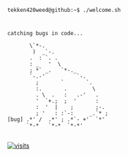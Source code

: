 ```console
tekken420weed@github:~$ ./welcome.sh
```
<h1></h1>

```console
catching bugs in code...
                              
       \`*-.                 
        )  _`-.                 
       .  : `. .                
       : _   '  \               
       ; *` _.   `*-._          
       `-.-'          `-.       
         ;       `       `.     
         :.       .        \    
         . \  .   :   .-'   .   
         '  `+.;  ;  '      :   
         :  '  |    ;       ;-. 
         ; '   : :`-:     _.`* ;
[bug] .*' /  .*' ; .*`- +'  `*' 
      `*-*   `*-*  `*-*'
```
<h2></h2>

[![visits](https://hits.seeyoufarm.com/api/count/incr/badge.svg?url=https%3A%2F%2Fgithub.com%2Ftekken420wd&count_bg=%23000000&title_bg=%23000000&icon=github.svg&icon_color=%23FFFFFF&title=PROFILE+𝚅𝙸𝚂𝙸𝚃𝚂&edge_flat=true)](https://github.com/tekken420weed)
